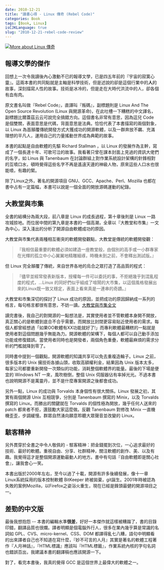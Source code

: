 ```yaml
---
date: 2010-12-21
title: "讀書心得 - Linux 傳奇 (Rebel Code)"
categories: Book
tags: [Book, Linux]
isCJKLanguage: true
slug: "2010-12-21-rebel-code-review"
---
```


<a href="http://www.anobii.com/books/Linux_%E5%82%B3%E5%A5%87/9789571333632/01703e4119ee4f88ab/" class="book-cover" title="More about Linux 傳奇"><img alt="More about Linux 傳奇" src="http://image.anobii.com/anobi/image_book.php?type=5&amp;item_id=01703e4119ee4f88ab&amp;time=0" title="More about Linux 傳奇" class="left" /></a>

## 報導文學的傑作 ##

回想上一次令我讀後內心激動不已的報導文學，已是四五年前的『宇宙的寂寞心靈』。這兩本書的共同點就是主軸是科學技術，但是述說的卻是這個行業中的**人**的故事，深刻描寫人性的故事。技術是冰冷的，但是走在大時代洪流中的人，卻各個有血有肉。

原文書名叫做『Rebel Code』，直譯叫『叛碼』，副標題則是 Linux And The Open Source Revolution (Linux 與開源革命)，在此吐槽一下糟糕的中文譯名，副標題比爾蓋茲云云可說完全搞錯方向。這個書名非常有意思，因為這兒 Code 是個雙關，表面意思是代碼，背面意思是法典。恰恰代表了本書描寫的兩個對象，以 Linux 為首顛覆傳統開發方式大獲成功的開源軟體，以及一群奔放不羈、充滿理想的平凡人，運用自己的力量搖動世界成為典範的故事。

本書的起點是自由軟體的先驅 Richard Stallman ，以 Linux 的發展作為主幹，寫成了一個長達十年、可歌可泣的故事。我看著只曾在課本封面上見過的資訊大佬們的名字，如 Linus 與 Tanenbaum 在討論群組上對作業系統設計架構的針鋒相對的互噴口水，頓時覺得這些名字不再是遙遠天邊的神級人物，原來這些人口水也很能噴，有趣的緊。

除了Linux之外，著名的開源項目 GNU、GCC、Apache、Perl、Mozilla 也都在書中占有一定篇幅，本書可以說是一個全面的開放源碼運動的紀錄。

## 大教堂與市集 ##

全書的結構分為兩大段，前八章是 Linux 的成長過程，第十章後則是 Linux 一路攻城掠地。而位居中間的第九章是本書的一個高潮，全章以『大教堂和市集』一文為中心，深入淺出的分析了開源自由軟體成功的原因。

大教堂與市集代表兩種相互衝突的軟體開發觀點，大教堂是傳統的軟體開發觀：

>『我相信最重要的軟體必須如建造一座教堂般，由個別的高手或一小群專家在光輝的孤立中小心翼翼地精雕細琢，時機未到之前，不會釋出測試版。』

但 Linux 完全顛覆了傳統，來自世界各地的烏合之眾打造了高品質的程式：

>『儘早並經常發表新版本，授權每一件可以委託的事，不拒絕幾乎到混亂程度的程式，...Linux 的同好們似乎組成了喧鬧的大市集，以這個風格發展出來的Linux既一致又穩定，表面上看來真是一連串的奇蹟。』

大教堂和市集深切的探討了 Linux 成功的原因，並把成功的原因歸納成一系列的格言，每句格言都很有意思，不妨一讀。[大教堂與市集全文](http://www.cui-zy.cn/Recommended/Linux/%E6%95%99%E5%A0%82%E8%88%87%E5%B8%82%E9%9B%86.pdf)

讀完書後，我自己的對開源的一點想法是，其實使用者並不管軟體本身開不開放，真正關心的是軟體到底合不合乎需要。而開放比封閉更容易貼近使用者的需求。每個人都曾經想過「如果OO軟體有XX功能就好了!」而專利軟體最糟糕的一點就是使用者對這個問題幾乎無能為力。開源軟體的架構下，每個人都可以自己動手添加功能或修復錯誤。當使用者同時也是開發者，兩個角色重疊，軟體最麻煩的需求分析的門檻就降到零了。

同時書中提到一個觀點，開源軟體的知識共享可以免去重複造輪子。Linux 之前，很多版本的 Unix 擁技術各據山頭，收取高額權利金，結果因為 Unix 版本太多，每家公司都要重新開發一次類似的功能，消耗整個軟體界的能量。最後的下場是便宜的 Windows NT 一來，風吹樹倒，整個 Unix 伺服器佔有率掉光光。不過本書也說明開源不是萬靈丹，並不是什麼專案開源之後都會成功。

另外一點，Linux 的成功與 Torvalds 本身個性有很大關係。Linux 發展之初，其實有兩個開源 Unix 互相競爭，分別是 Tanenbaum 撰寫的 Minix，以及 Torvalds 撰寫的 Linux。而勝出的關鍵就在 Torvalds 的個性極為開放，幾乎任何人送來的 patch 都來者不拒，還鼓勵大家這麼做。反觀 Tanenbaum 對修改 Minix 一直機機歪歪，步調緩慢。群眾自然湧向願意聆聽大眾聲音並改變的 Linux。

## 駭客精神 #

另外貫穿於全書之中令人敬佩的 - 駭客精神：把金錢擺到次位，一心追求最好的技術、最好的軟體。重視自由、分享、社群精神，關注軟體的創作、美、以及有趣。我覺得這才是整個開源運動最動人的地方。書中有句話『自由軟體即是關心社會』，讓我會心一笑。

本書出版於2000年左右，至今以過了十載，開源有許多後續發展，像十一章Linux系統採用的版本控制軟體 BitKeeper 終被拋棄，git誕生。2001年時被認為失敗的案例Mozilla，以Firefox之姿浴火重生，現在已經是鋒頭最健的開源項目之一。

## 差勁的中文版 #

最後我想抱怨 -- 本書的編輯水準**很差**，好好一本傑作就這樣被糟蹋了，書的目錄印錯，翻譯品質也很爛。譯者明顯是個電腦外行人，很多在業內幾乎算是常識的名詞如 GPL、CVS、micro-kernel、CSS、DOM 都譯得亂七八糟，語句中明顯看的出來譯者自己也不知道在寫什麼，『妙不可言的人月』其實是著名的軟體工程著作『人月神話』，『HTML標識』應該叫『HTML標籤』，作業系統內核的字句名詞也錯誤百出，我建議本書的翻譯稿也應該開源一下。

對了，看完本書後，我真的覺得 GCC 是這個世界上最偉大的軟體之一。
